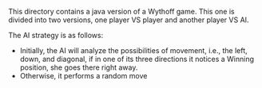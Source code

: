 This directory contains a java version of a Wythoff game. 
This one is divided into two versions, one player VS player and another player VS AI.

The AI strategy is as follows: 
- Initially, the AI will analyze the possibilities of movement, i.e., the 
left, down, and diagonal, if in one of its three directions it notices a 
Winning position, she goes there right away.
- Otherwise, it performs a random move
